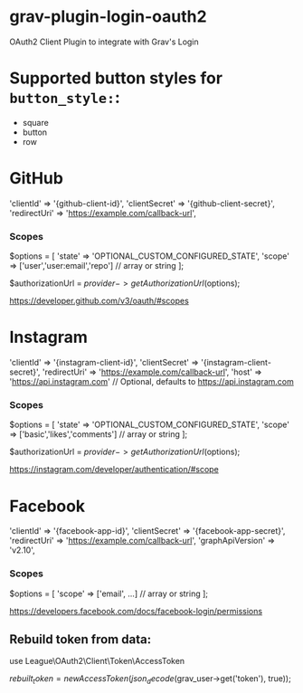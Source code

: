 # grav-plugin-login-oauth2
OAuth2 Client Plugin to integrate with Grav's Login

# Supported button styles for `button_style:`:

* square
* button
* row

# GitHub
'clientId'          => '{github-client-id}',
'clientSecret'      => '{github-client-secret}',
'redirectUri'       => 'https://example.com/callback-url',

### Scopes
$options = [
    'state' => 'OPTIONAL_CUSTOM_CONFIGURED_STATE',
    'scope' => ['user','user:email','repo'] // array or string
];

$authorizationUrl = $provider->getAuthorizationUrl($options);

https://developer.github.com/v3/oauth/#scopes


# Instagram
'clientId'          => '{instagram-client-id}',
'clientSecret'      => '{instagram-client-secret}',
'redirectUri'       => 'https://example.com/callback-url',
'host'              => 'https://api.instagram.com' // Optional, defaults to https://api.instagram.com

### Scopes
$options = [
    'state' => 'OPTIONAL_CUSTOM_CONFIGURED_STATE',
    'scope' => ['basic','likes','comments'] // array or string
];

$authorizationUrl = $provider->getAuthorizationUrl($options);

https://instagram.com/developer/authentication/#scope


# Facebook
'clientId'          => '{facebook-app-id}',
'clientSecret'      => '{facebook-app-secret}',
'redirectUri'       => 'https://example.com/callback-url',
'graphApiVersion'   => 'v2.10',

### Scopes

$options = [
    'scope' => ['email', ...] // array or string
];

https://developers.facebook.com/docs/facebook-login/permissions

## Rebuild token from data:

use League\OAuth2\Client\Token\AccessToken

$rebuilt_token = new AccessToken(json_decode($grav_user->get('token'), true));